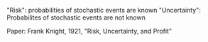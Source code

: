 "Risk": probabilities of stochastic events are known
"Uncertainty": Probabilites of stochastic events are not known

Paper: Frank Knight, 1921, "Risk, Uncertainty, and Profit"